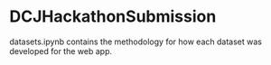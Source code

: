 # DCJHackathonSubmission

datasets.ipynb contains the methodology for how each dataset was developed for the web app.
